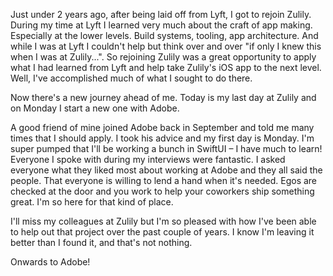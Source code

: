 Just under 2 years ago, after being laid off from Lyft, I got to rejoin Zulily. During my time at Lyft I learned very
much about the craft of app making. Especially at the lower levels. Build systems, tooling, app architecture. And while
I was at Lyft I couldn't help but think over and over "if only I knew this when I was at Zulily...". So rejoining Zulily
was a great opportunity to apply what I had learned from Lyft and help take Zulily's iOS app to the next level. Well,
I've accomplished much of what I sought to do there.

Now there's a new journey ahead of me. Today is my last day at Zulily and on Monday I start a new one with Adobe.

A good friend of mine joined Adobe back in September and told me many times that I should apply. I took his advice and
my first day is Monday. I'm super pumped that I'll be working a bunch in SwiftUI – I have much to learn! Everyone I
spoke with during my interviews were fantastic. I asked everyone what they liked most about working at Adobe and they
all said the people. That everyone is willing to lend a hand when it's needed. Egos are checked at the door and you
work to help your coworkers ship something great. I'm so here for that kind of place.

I'll miss my colleagues at Zulily but I'm so pleased with how I've been able to help out that project over the past
couple of years. I know I'm leaving it better than I found it, and that's not nothing.

Onwards to Adobe!
